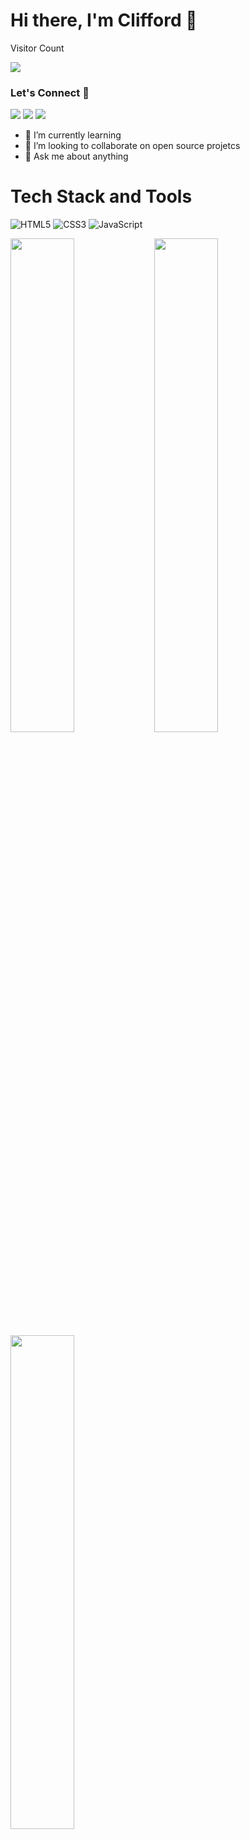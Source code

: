 # Hi there, I'm Clifford 👋


Visitor Count

<img align="center" src="https://profile-counter.glitch.me/{droffilc1}/count.svg"/>

<h3 align="left">Let's Connect 🤝</h3>
<div align="left">
<a target="_blank"
href="#"><img
src="https://img.shields.io/badge/-LinkedIn-0077b5?style=for-the-badge&logo=LinkedIn&logoColor=white"></img></a> <a target="_blank"
href="mailto:cliffordmapesa8@gmail.com"><img
src="https://img.shields.io/badge/-Gmail-D14836?style=for-the-badge&logo=Gmail&logoColor=white"></img></a> <a target="_blank"
href="https://twitter.com/droffilcasepam1"><img
src="https://img.shields.io/badge/-Twitter-1DA1F2?style=for-the-badge&logo=Twitter&logoColor=white"></img></a>
<div/>


- 🌱 I’m currently learning 
- 👯 I’m looking to collaborate on open source projetcs
- 💬 Ask me about anything

# Tech Stack and Tools
![HTML5](https://icongr.am/devicon/html5-original.svg?size=50&color=currentColor)
![CSS3](https://icongr.am/devicon/css3-original.svg?size=50&color=currentColor)
![JavaScript](https://icongr.am/devicon/javascript-original.svg?size=50&color=currentColor)
 


<img align="left" width="45%" src="https://github-readme-stats.vercel.app/api?username=droffilc1&show_icons=true&theme=radical"/>
<img align="left" width="45%" src="https://github-readme-streak-stats.herokuapp.com/?user=droffilc1&theme=dark"/>
<img align="left" width="45%" src="https://github-readme-stats.vercel.app/api/top-langs/?username=droffilc1&layout=compact&langs_count=8"/>







